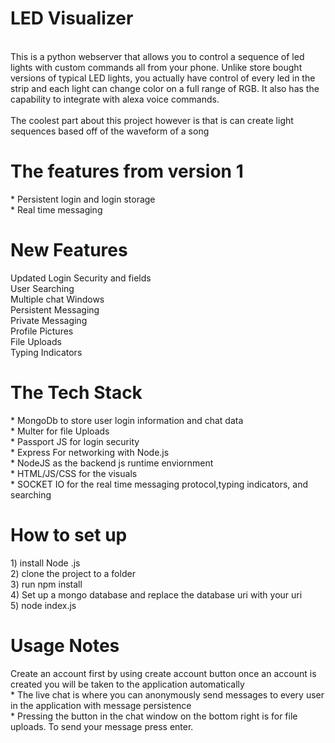 # LED Visualizer
<br>This is a python webserver that allows you to control a sequence of led lights with custom commands all from your phone. Unlike store bought versions of typical LED lights, you actually have control of every led in the strip and each light can change color on a full range of RGB. It also has the capability to integrate with alexa voice commands.<br>
<br>
The coolest part about this project however is that is can create light sequences based off of the waveform of a song


<h1>The features from version 1</h1>
* Persistent login and login storage<br>
* Real time messaging<br>

<h1>New Features</h1>
Updated Login Security and fields<br>
User Searching<br>
Multiple chat Windows<br>
Persistent Messaging<br>
Private Messaging<br>
Profile Pictures<br>
File Uploads<br>
Typing Indicators<br>



<h1> The Tech Stack</h1>
* MongoDb to store user login information and chat data<br>
* Multer for file Uploads<br>
* Passport JS for login security<br>
* Express For networking with Node.js<br>
* NodeJS as the backend js runtime enviornment<br>
* HTML/JS/CSS for the visuals<br>
* SOCKET IO for the real time messaging protocol,typing indicators, and searching<br>
<h1>How to set up</h1>
1) install Node .js<br>
2) clone the project to a folder<br>
3) run npm install<br>
4) Set up a mongo database and replace the database uri with your uri<br>
5) node index.js<br>


<h1> Usage Notes</h1>
Create an account first by using create account button once an account is created you will be taken to the application automatically <br>
* The live chat is where you can anonymously send messages to every user in the application with message persistence<br>
* Pressing the button in the chat window on the bottom right is for file uploads. To send your message press enter.



